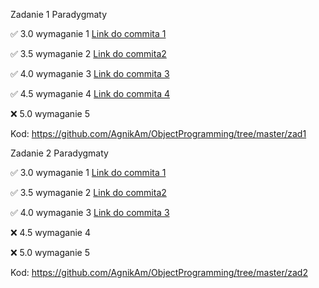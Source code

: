 Zadanie 1 Paradygmaty

✅ 3.0 wymaganie 1 [Link do commita 1](https://github.com/AgnikAm/ObjectProgramming/commit/f7f08905ce0c962ead39cb39830f3fd9bd8ece00)

✅ 3.5 wymaganie 2 [Link do commita2](https://github.com/AgnikAm/ObjectProgramming/commit/f7f08905ce0c962ead39cb39830f3fd9bd8ece00)

✅ 4.0 wymaganie 3 [Link do commita 3](https://github.com/AgnikAm/ObjectProgramming/commit/f7f08905ce0c962ead39cb39830f3fd9bd8ece00)

✅ 4.5 wymaganie 4 [Link do commita 4](https://github.com/AgnikAm/ObjectProgramming/commit/f7f08905ce0c962ead39cb39830f3fd9bd8ece00)

❌ 5.0 wymaganie 5

Kod: https://github.com/AgnikAm/ObjectProgramming/tree/master/zad1

Zadanie 2 Paradygmaty

✅ 3.0 wymaganie 1 [Link do commita 1](https://github.com/AgnikAm/ObjectProgramming/commit/82ba62ffe9c76e7d9f432e50b94990e21e5f271a)

✅ 3.5 wymaganie 2 [Link do commita2](https://github.com/AgnikAm/ObjectProgramming/commit/4c97eb6e3a9ab24846095adfe98689429ab1c24f)

✅ 4.0 wymaganie 3 [Link do commita 3](https://github.com/AgnikAm/ObjectProgramming/commit/82ba62ffe9c76e7d9f432e50b94990e21e5f271a)

❌ 4.5 wymaganie 4

❌ 5.0 wymaganie 5

Kod: https://github.com/AgnikAm/ObjectProgramming/tree/master/zad2